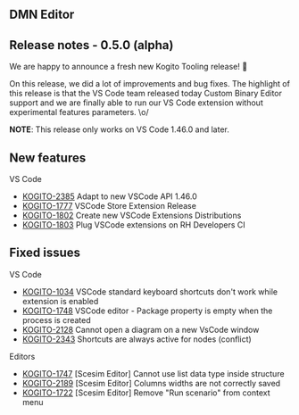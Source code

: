 DMN Editor
--

## Release notes - 0.5.0 (alpha)

We are happy to announce a fresh new Kogito Tooling release! 🎉

On this release, we did a lot of improvements and bug fixes. The highlight of this release is that the VS Code team released today Custom Binary Editor support and we are finally able to run our VS Code extension without experimental features parameters. \o/

**NOTE**: This release only works on VS Code 1.46.0 and later.


New features
---

VS Code

- [KOGITO-2385](https://issues.redhat.com/browse/KOGITO-2385) Adapt to new VSCode API 1.46.0
- [KOGITO-1777](https://issues.redhat.com/browse/KOGITO-1777) VSCode Store Extension Release
- [KOGITO-1802](https://issues.redhat.com/browse/KOGITO-1802) Create new VSCode Extensions Distributions
- [KOGITO-1803](https://issues.redhat.com/browse/KOGITO-1803) Plug VSCode extensions on RH Developers CI

Fixed issues
---
 
VS Code

- [KOGITO-1034](https://issues.redhat.com/browse/KOGITO-1034) VSCode standard keyboard shortcuts don't work while extension is enabled
- [KOGITO-1748](https://issues.redhat.com/browse/KOGITO-1748) VSCode editor - Package property is empty when the process is created
- [KOGITO-2128](https://issues.redhat.com/browse/KOGITO-2128) Cannot open a diagram on a new VsCode window
- [KOGITO-2343](https://issues.redhat.com/browse/KOGITO-2343) Shortcuts are always active for nodes (conflict)

Editors

- [KOGITO-1747](https://issues.redhat.com/browse/KOGITO-1747) [Scesim Editor] Cannot use list data type inside structure
- [KOGITO-2189](https://issues.redhat.com/browse/KOGITO-2189) [Scesim Editor] Columns widths are not correctly saved
- [KOGITO-1722](https://issues.redhat.com/browse/KOGITO-1722) [Scesim Editor] Remove "Run scenario" from context menu
